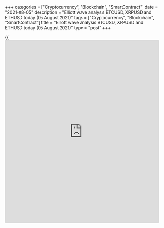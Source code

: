 +++
categories = ["Cryptocurrency", "Blockchain", "SmartContract"]
date = "2021-08-05"
description = "Elliott wave analysis BTCUSD, XRPUSD and ETHUSD today (05 August 2021)"
tags = ["Cryptocurrency", "Blockchain", "SmartContract"]
title = "Elliott wave analysis BTCUSD, XRPUSD and ETHUSD today (05 August 2021)"
type = "post"
+++

{{<iframe id="large-banner" src="https://www.bounty.group/#slide=24.0" width="100%" height="600" scrolling="no" style="border: 0px solid rgb(216, 221, 230); border-radius: 3px;">}}

2021-08-05

2021-08-05

Short-term forecast for BTCUSD, XRPUSD and ETHUSD 05.08.2021Roman Onegin

I welcome my readers!

I have prepared a short-term cryptocurrency forecast based on Elliott
wave analysis of Bitcoin, Ripple, and Ethereum. I offer entry signals to
trade each cryptocurrency.

The ETHUSD must have completed the ending diagonal, so the market should
be moving down.

The article covers the following subjects:

##  **Elliott wave Bitcoin analysis**

There is forming the initial part of the new bearish wave as an impulse
(1)-(2)-(3)-(4)-(5). The bearish impulse wave (1) and corrective wave
(2) look complete, so the price should continue declining in sub-wave
(3) to a level below 36370.00, marked by the B correction. One could
enter short trades.

### Trading plan for [BTCUSD][1] today:

Sell 39425.50, TP 36370.00

* * *

##  **Elliott wave Ripple analysis**

After the linking wave (X) finished, the Ripple price has started
declining. There should be forming the initial part of the bearish
impulse wave. There must have completed sub-waves [1] and [2], and there
is unfolding the down impulse [3]. The market should continue declining
to a level below 0.642. One could enter sell trades under the current
conditions.

### Trading plan for [XRPUSD][2] **** today:

Sell 0.726, TP 0.642

* * *

##  **Elliott wave Ethereum analysis**

The ETHUSD market has risen a little since yesterday, and the chart lay
has been slightly changed. There should have completed the final fifth
wave of the impulse upwave [C], which completed as an ending diagonal.
Therefore, there must have started a new bearish trend. The market
should be declining to a level of 2450.00, marked by wave 4.

### Trading plan for [ETHUSD][3] **** today:

Sell 2704.07, TP 2450.00

* * *

P.S. Did you like my article? Share it in social networks: it will be
the best “thank you" :)

Ask me questions and comment below. I’ll be glad to answer your
questions and give necessary explanations.

 **Useful links:**

  * I recommend trying to trade with a reliable broker [here][4]. The system allows you to trade by yourself or copy successful traders from all across the globe.
  * Use my promo-code BLOG for getting deposit bonus 50% on LiteForex platform. Just enter this code in the appropriate field while [depositing][5] your trading account.
  * Telegram chat for traders: <t.me/liteforexengchat>. We are sharing the signals and trading experience
  * Telegram channel with high-quality analytics, Forex reviews, training articles, and other useful things for traders <t.me/liteforex>

## Price chart of BTCUSD in real time mode

The content of this article reflects the author’s opinion and does not
necessarily reflect the official position of LiteForex. The material
published on this page is provided for informational purposes only and
should not be considered as the provision of investment advice for the
purposes of Directive 2004/39/EC.

Rate this article:

{{value}}

( {{count}} {{title}} )

   1. my.liteforex.com/trading/chart?symbol=BTCUSD
   2. my.liteforex.com/trading/chart?symbol=XRPUSD
   3. my.liteforex.com/trading/chart?symbol=ETHUSD
   4. my.liteforex.com/?category=analysts-opinions&slug=short-term-forecast-for-[BTC](https://www.playgroundfx.com/blog/who-is-the-creator-of-bitcoin/)usd-xrpusd-and-ethusd-05082021&openPopup=%2Fregistration%2Fpopup&utm_source=blog&utm_medium=article&utm_campaign=bonus
   5. my.liteforex.com/deposit/?category=analysts-opinions&slug=short-term-forecast-for-[BTC](https://www.playgroundfx.com/blog/who-is-the-creator-of-bitcoin/)usd-xrpusd-and-ethusd-05082021&promo_code=BLOG&utm_source=blog&utm_medium=article&utm_campaign=bonus